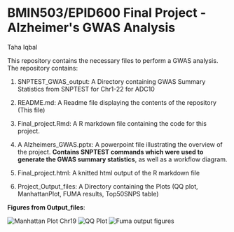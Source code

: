 # BMIN503/EPID600 Final Project - Alzheimer's GWAS Analysis

Taha Iqbal


This repository contains the necessary files to perform a GWAS analysis. The repository contains:


  1. SNPTEST_GWAS_output: A Directory containing GWAS Summary Statistics from SNPTEST for Chr1-22 for ADC10

  2. README.md: A Readme file displaying the contents of the repository (This file)
  
  3. Final_project.Rmd: A R markdown file containing the code for this project. 
  
  4. A Alzheimers_GWAS.pptx: A powerpoint file illustrating the overview of the project. **Contains SNPTEST commands which were used to generate the GWAS summary statistics**, as well as a workflow diagram.
  
  5. Final_project.html: A knitted html output of the R markdown file
  
  6. Project_Output_files: A Directory containing the Plots (QQ plot, ManhattanPlot, FUMA results, Top50SNPS table)



**Figures from Output_files**:

![Manhattan Plot Chr19](https://github.com/Tahai93/BMIN503_Final_Project/blob/master/Project_Output_files/Manhattan-Plot.png)
![QQ Plot](https://github.com/Tahai93/BMIN503_Final_Project/blob/master/Project_Output_files/QQplot.pvalue.jpg)
![Fuma output figures](https://github.com/Tahai93/BMIN503_Final_Project/blob/master/Project_Output_files/Chr19_FUMA.png)
